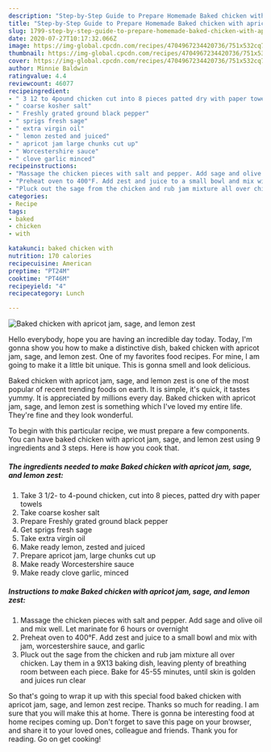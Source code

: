 ```yaml
---
description: "Step-by-Step Guide to Prepare Homemade Baked chicken with apricot jam, sage, and lemon zest"
title: "Step-by-Step Guide to Prepare Homemade Baked chicken with apricot jam, sage, and lemon zest"
slug: 1799-step-by-step-guide-to-prepare-homemade-baked-chicken-with-apricot-jam-sage-and-lemon-zest
date: 2020-07-27T10:17:32.066Z
image: https://img-global.cpcdn.com/recipes/4704967234420736/751x532cq70/baked-chicken-with-apricot-jam-sage-and-lemon-zest-recipe-main-photo.jpg
thumbnail: https://img-global.cpcdn.com/recipes/4704967234420736/751x532cq70/baked-chicken-with-apricot-jam-sage-and-lemon-zest-recipe-main-photo.jpg
cover: https://img-global.cpcdn.com/recipes/4704967234420736/751x532cq70/baked-chicken-with-apricot-jam-sage-and-lemon-zest-recipe-main-photo.jpg
author: Minnie Baldwin
ratingvalue: 4.4
reviewcount: 46077
recipeingredient:
- " 3 12 to 4pound chicken cut into 8 pieces patted dry with paper towels"
- " coarse kosher salt"
- " Freshly grated ground black pepper"
- " sprigs fresh sage"
- " extra virgin oil"
- " lemon zested and juiced"
- " apricot jam large chunks cut up"
- " Worcestershire sauce"
- " clove garlic minced"
recipeinstructions:
- "Massage the chicken pieces with salt and pepper. Add sage and olive oil and mix well. Let marinate for 6 hours or overnight"
- "Preheat oven to 400°F. Add zest and juice to a small bowl and mix with jam, worcestershire sauce, and garlic"
- "Pluck out the sage from the chicken and rub jam mixture all over chicken. Lay them in a 9X13 baking dish, leaving plenty of breathing room between each piece. Bake for 45-55 minutes, until skin is golden and juices run clear"
categories:
- Recipe
tags:
- baked
- chicken
- with

katakunci: baked chicken with 
nutrition: 170 calories
recipecuisine: American
preptime: "PT24M"
cooktime: "PT46M"
recipeyield: "4"
recipecategory: Lunch

---
```



![Baked chicken with apricot jam, sage, and lemon zest](https://img-global.cpcdn.com/recipes/4704967234420736/751x532cq70/baked-chicken-with-apricot-jam-sage-and-lemon-zest-recipe-main-photo.jpg)

Hello everybody, hope you are having an incredible day today. Today, I'm gonna show you how to make a distinctive dish, baked chicken with apricot jam, sage, and lemon zest. One of my favorites food recipes. For mine, I am going to make it a little bit unique. This is gonna smell and look delicious.



Baked chicken with apricot jam, sage, and lemon zest is one of the most popular of recent trending foods on earth. It is simple, it's quick, it tastes yummy. It is appreciated by millions every day. Baked chicken with apricot jam, sage, and lemon zest is something which I've loved my entire life. They're fine and they look wonderful.


To begin with this particular recipe, we must prepare a few components. You can have baked chicken with apricot jam, sage, and lemon zest using 9 ingredients and 3 steps. Here is how you cook that.

<!--inarticleads1-->

##### The ingredients needed to make Baked chicken with apricot jam, sage, and lemon zest:

1. Take  3 1/2- to 4-pound chicken, cut into 8 pieces, patted dry with paper towels
1. Take  coarse kosher salt
1. Prepare  Freshly grated ground black pepper
1. Get  sprigs fresh sage
1. Take  extra virgin oil
1. Make ready  lemon, zested and juiced
1. Prepare  apricot jam, large chunks cut up
1. Make ready  Worcestershire sauce
1. Make ready  clove garlic, minced




<!--inarticleads2-->

##### Instructions to make Baked chicken with apricot jam, sage, and lemon zest:

1. Massage the chicken pieces with salt and pepper. Add sage and olive oil and mix well. Let marinate for 6 hours or overnight
1. Preheat oven to 400°F. Add zest and juice to a small bowl and mix with jam, worcestershire sauce, and garlic
1. Pluck out the sage from the chicken and rub jam mixture all over chicken. Lay them in a 9X13 baking dish, leaving plenty of breathing room between each piece. Bake for 45-55 minutes, until skin is golden and juices run clear




So that's going to wrap it up with this special food baked chicken with apricot jam, sage, and lemon zest recipe. Thanks so much for reading. I am sure that you will make this at home. There is gonna be interesting food at home recipes coming up. Don't forget to save this page on your browser, and share it to your loved ones, colleague and friends. Thank you for reading. Go on get cooking!
